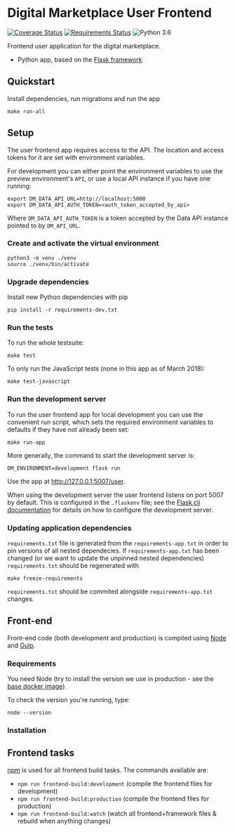 # Digital Marketplace User Frontend

[![Coverage Status](https://coveralls.io/repos/alphagov/digitalmarketplace-user-frontend/badge.svg?branch=master&service=github)](https://coveralls.io/github/alphagov/digitalmarketplace-user-frontend?branch=master)
[![Requirements Status](https://requires.io/github/alphagov/digitalmarketplace-user-frontend/requirements.svg?branch=master)](https://requires.io/github/alphagov/digitalmarketplace-user-frontend/requirements/?branch=master)
![Python 3.6](https://img.shields.io/badge/python-3.6-blue.svg)

Frontend user application for the digital marketplace.

- Python app, based on the [Flask framework](http://flask.pocoo.org/)

## Quickstart

Install dependencies, run migrations and run the app
```
make run-all
````

## Setup

The user frontend app requires access to the API. The location and access tokens for
it are set with environment variables.


For development you can either point the environment variables to use the
preview environment's `API`, or use a local API instance if
you have one running:

```
export DM_DATA_API_URL=http://localhost:5000
export DM_DATA_API_AUTH_TOKEN=<auth_token_accepted_by_api>
```

Where `DM_DATA_API_AUTH_TOKEN` is a token accepted by the Data API
instance pointed to by `DM_API_URL`.

### Create and activate the virtual environment

```
python3 -m venv ./venv
source ./venv/bin/activate
```

### Upgrade dependencies

Install new Python dependencies with pip

```pip install -r requirements-dev.txt```

### Run the tests

To run the whole testsuite:

```
make test
```

To only run the JavaScript tests (none in this app as of March 2018):

```
make test-javascript
```

### Run the development server

To run the user frontend app for local development you can use the convenient run
script, which sets the required environment variables to defaults if they have
not already been set:

```
make run-app
```

More generally, the command to start the development server is:
```
DM_ENVIRONMENT=development flask run
```

Use the app at http://127.0.0.1:5007/user.

When using the development server the user frontend listens on port 5007 by default.
This is configured in the `.flaskenv` file; see the [Flask cli documentation]
for details on how to configure the development server.

[Flask cli documentation]: https://flask.palletsprojects.com/en/1.0.x/cli/

### Updating application dependencies

`requirements.txt` file is generated from the `requirements-app.txt` in order to pin
versions of all nested dependecies. If `requirements-app.txt` has been changed (or
we want to update the unpinned nested dependencies) `requirements.txt` should be
regenerated with

```
make freeze-requirements
```

`requirements.txt` should be commited alongside `requirements-app.txt` changes.

## Front-end

Front-end code (both development and production) is compiled using [Node](http://nodejs.org/) and [Gulp](http://gulpjs.com/).

### Requirements

You need Node (try to install the version we use in production -
 see the [base docker image](https://github.com/alphagov/digitalmarketplace-docker-base/blob/master/base.docker)).

To check the version you're running, type:

```
node --version
```

### Installation


## Frontend tasks

[npm](https://docs.npmjs.com/cli/run-script) is used for all frontend build tasks. The commands available are:

- `npm run frontend-build:development` (compile the frontend files for development)
- `npm run frontend-build:production` (compile the frontend files for production)
- `npm run frontend-build:watch` (watch all frontend+framework files & rebuild when anything changes)
